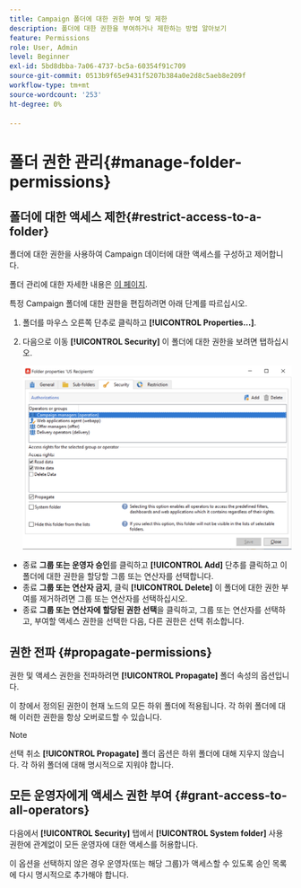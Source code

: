 ```yaml
---
title: Campaign 폴더에 대한 권한 부여 및 제한
description: 폴더에 대한 권한을 부여하거나 제한하는 방법 알아보기
feature: Permissions
role: User, Admin
level: Beginner
exl-id: 5bd8dbba-7a06-4737-bc5a-60354f91c709
source-git-commit: 0513b9f65e9431f5207b384a0e2d8c5aeb8e209f
workflow-type: tm+mt
source-wordcount: '253'
ht-degree: 0%

---
```


# 폴더 권한 관리{#manage-folder-permissions}

## 폴더에 대한 액세스 제한{#restrict-access-to-a-folder}

폴더에 대한 권한을 사용하여 Campaign 데이터에 대한 액세스를 구성하고 제어합니다.

폴더 관리에 대한 자세한 내용은 [이 페이지](../audiences/folders-and-views.md).

특정 Campaign 폴더에 대한 권한을 편집하려면 아래 단계를 따르십시오.

1. 폴더를 마우스 오른쪽 단추로 클릭하고 **[!UICONTROL Properties...]**.
1. 다음으로 이동 **[!UICONTROL Security]** 이 폴더에 대한 권한을 보려면 탭하십시오.

   ![](assets/folder-permissions.png)

* 종료 **그룹 또는 운영자 승인**&#x200B;를 클릭하고 **[!UICONTROL Add]** 단추를 클릭하고 이 폴더에 대한 권한을 할당할 그룹 또는 연산자를 선택합니다.
* 종료 **그룹 또는 연산자 금지**, 클릭 **[!UICONTROL Delete]** 이 폴더에 대한 권한 부여를 제거하려면 그룹 또는 연산자를 선택하십시오.
* 종료 **그룹 또는 연산자에 할당된 권한 선택**&#x200B;을 클릭하고, 그룹 또는 연산자를 선택하고, 부여할 액세스 권한을 선택한 다음, 다른 권한은 선택 취소합니다.

## 권한 전파 {#propagate-permissions}

권한 및 액세스 권한을 전파하려면 **[!UICONTROL Propagate]** 폴더 속성의 옵션입니다.

이 창에서 정의된 권한이 현재 노드의 모든 하위 폴더에 적용됩니다. 각 하위 폴더에 대해 이러한 권한을 항상 오버로드할 수 있습니다.

>[!NOTE]
>
>선택 취소 **[!UICONTROL Propagate]** 폴더 옵션은 하위 폴더에 대해 지우지 않습니다. 각 하위 폴더에 대해 명시적으로 지워야 합니다.

## 모든 운영자에게 액세스 권한 부여 {#grant-access-to-all-operators}

다음에서 **[!UICONTROL Security]** 탭에서 **[!UICONTROL System folder]** 사용 권한에 관계없이 모든 운영자에 대한 액세스를 허용합니다.

이 옵션을 선택하지 않은 경우 운영자(또는 해당 그룹)가 액세스할 수 있도록 승인 목록에 다시 명시적으로 추가해야 합니다.
